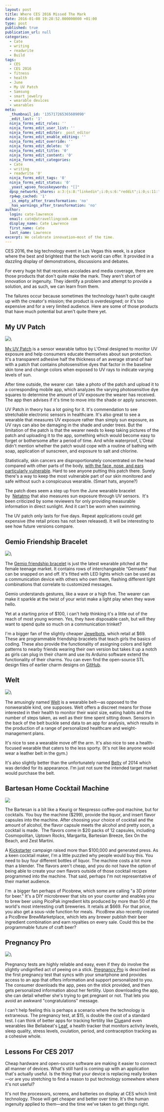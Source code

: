 ```yaml
---
layout: post
title: Where CES 2016 Missed The Mark
date: 2016-01-08 19:28:52.000000000 +01:00
type: post
published: true
publication_url: null
categories:
  - Cate
  - writing
  - readwrite
  - Build
tags:
  - CES
  - CES 2016
  - fitness
  - health
  - June
  - My UV Patch
  - Samsung
  - smart jewelry
  - wearable devices
  - wearables
meta:
  _thumbnail_id: '135717265365609090'
  _edit_last: '1'
  ninja_forms_edit_roles: ''
  ninja_forms_edit_user_list: ''
  ninja_forms_edit_editor: _post_editor
  ninja_forms_edit_enable_editing: ''
  ninja_forms_edit_override: ''
  ninja_forms_edit_delete: '0'
  ninja_forms_edit_title: '0'
  ninja_forms_edit_content: '0'
  ninja_forms_edit_categories:
  - Cate
  - writing
  - readwrite '0'
  ninja_forms_edit_tags: '0'
  ninja_forms_edit_status: '0'
  _yoast_wpseo_focuskeywords: "[]"
  dpsp_networks_shares: a:3:{s:8:"linkedin";i:0;s:6:"reddit";i:0;s:11:"google-plus";i:0;}
  rp4wp_cached: '1'
  _is_empty_after_transformation: 'no'
  _has_warnings_after_transformation: 'no'
author:
  login: cate-lawrence
  email: cate@atravellingcook.com
  display_name: Cate Lawrence
  first_name: Cate
  last_name: Lawrence
excerpt: We celebrate innovation—most of the time.
---
```

CES 2016, the big technology event in Las Vegas this week, is a place
where the best and brightest that the tech world can offer. It provided
in a dazzling display of demonstrations, discussions and debates.

For every huge hit that receives accolades and media coverage, there are
those products that don't quite make the mark. They aren't short of
innovation or ingenuity. They identify a problem and attempt to provide
a solution, and as such, we can learn from them.

The failures occur because sometimes the technology hasn't quite caught
up with the creator's mission; the product is overdesigned; or it's too
expensive and for a very limited audience. Here are some of those
products that have much potential but aren't quite there yet.

My UV Patch
-----------

![](rw-import/MTM1NzE3MjY0NTYwMjM3MTg3-2.jpg)\

[My UV
Patch](https://www.prnewswire.com/news-releases/loreal-debuts-first-ever-stretchable-electronic-uv-monitor-at-the-2016-consumer-electronics-show-300200110.html)
is a sensor wearable tattoo by L'Oreal designed to monitor UV exposure
and help consumers educate themselves about sun protection. It's a
transparent adhesive half the thickness of an average strand of hair
with a patch that contains photosensitive dyes that factor in the
baseline skin tone and change colors when exposed to UV rays to indicate
varying levels of sun.

After time outside, the wearer can  take a photo of the patch and upload
it to a corresponding mobile app, which analyzes the varying
photosensitive dye squares to determine the amount of UV exposure the
wearer has received. The app then advises if it's time to move into the
shade or apply sunscreen.

UV Patch in theory has a lot going for it. It's commendation to see
stretchable electronic sensors in healthcare. It's also great to see a
wearable that measures UV exposure rather than simply sun exposure, as
UV rays can also be damaging in the shade and under trees. But the
limitation of the patch is that the wearer needs to keep taking pictures
of the patch and uploading it to the app, something which would become
easy to forget or bothersome after a period of time. And while
waterproof, L'Oréal didn't mention whether the patch would cope with a
routine of bathing with soap, application of sunscreen, and exposure to
salt and chlorine.

Statistically, skin cancers are disproportionately concentrated on the
head compared with other parts of the body, [with the face, nose, and
ears particularly
vulnerable](https://www.skincancer.org/prevention/sun-protection/shade/seek-the-shade).
Hard to see anyone putting this patch there. Surely there's a way to
keep the most vulnerable part of our skin monitored and safe without
such a conspicuous wearable. (Smart hats, anyone?)

The patch does seem a step up from the June wearable bracelet
by  [Netatmo](https://www.junebynetatmo.com/en-US/site) that also
measures sun exposure through UV sensors.  It's been criticized by some
reviewers for only providing measurable information in direct sunlight.
And it can't be worn when swimming.

The UV patch only lasts for five days. Repeat applications could get
expensive (the retail prices has not been released). It will be
interesting to see how future versions compare.

Gemio Friendship Bracelet
-------------------------

![](rw-import/MTM1NzE3OTM0ODQzNjExMTQ2-2.jpg)\

The [Gemio friendship bracelet](https://www.gogemio.com/) is just the
latest wearable pitched at the female teenage market. It contains rows
of interchangeable “Gemsets” that can be snapped on and off. It's fitted
with LED lights which can be used as a communication device with others
who own them, flashing different light combinations that correlate to
customized messages.

Gemio understands gestures, like a wave or a high five. The wearer can
make it sparkle at the twist of your wrist make a light play when they
wave hello.

Yet at a starting price of \$100, i can't help thinking it's a little
out of the reach of most young women. Yes, they have disposable cash,
but will they want to spend quite so much on a communication trinket?

I'm a bigger fan of the slightly
cheaper [Jewelbots](https://jewelbots.com/), which retail at \$69. These
are programmable friendship bracelets that teach girls the basics of
coding. These also provide the functionality of assigning colors and
light patterns to nearby friends wearing their own version but takes it
up a notch as girls can plug in their charm and use its Arduino software
extend the functionality of their charms. You can even find the
open-source STL design files of earlier charm designs on
[GitHub](https://github.com/Jewelbots/jewelbots-charms).

Welt
----

![](rw-import/MTM1NzE4NjA3MDA2MDAzMTcw-2.jpg)\

The amusingly named
[Welt](https://news.samsung.com/global/samsung-to-showcase-three-creative-lab-projects-for-the-first-time-at-ces-2016) is
a wearable belt—as opposed to the nonwearable kind, one supposes. Welt
offers a discreet means for those interested in their health to monitor
their waist size, eating habits and the number of steps taken, as well
as their time spent sitting down. Sensors in the back of the belt buckle
send data to an app for analysis, which results in the production of a
range of personalized healthcare and weight-management plans.

It's nice to see a wearable move off the arm. It's also nice to see a
health-focused wearable that caters to the less sporty. (It's not like
anyone would wear a leather belt in the gym.)

It's also slightly better than the unfortunately named
[Belty](https://www.wearbelty.com/) of 2014 which was derided for its
appearance. I'm just not sure the intended target market would purchase
the belt.

Bartesan Home Cocktail Machine
------------------------------

![](rw-import/MTM1NzE4OTcxNTQxMzUyNDE4-2.png)

The Bartesan is a bit like a Keurig or Nespresso coffee-pod machine, but
for cocktails. You buy the machine (\$299), provide the liquor, and
insert flavor capsules into the machine. After choosing your choice of
cocktail and the amount of alcohol, the flavor capsule meets the alcohol
and pretty soon, a cocktail is made.  The flavors come in \$20 packs of
12 capsules, including Cosmopolitan, Uptown Rocks, Margarita, Bartesian
Breeze, Sex On the Beach, and Zest Martini.

A [Kickstarter](https://www.kickstarter.com/projects/1384275386/bartesian-the-first-capsule-cocktail-machine/description) campaign
raised more than \$100,000 and generated press. As a keen cocktail
maker, I'm a little puzzled why people would buy this. You need to buy
four different bottles of liquor. The machine costs a lot more than a
blender. The flavors aren't cheap, and you do not have the option of
being able to create your own flavors outside of those cocktail recipes
programmed into the machine. That said, perhaps I'm not representative
of their market audience.

I'm  a bigger fan perhaps of Picobrew, which some are calling "a 3D
printer for beer." It's a DIY microbrewer that sits on your counter and
enables you to brew beer using PicoPak ingredient kits produced by more
than 50 of the world's most interesting craft breweries. It retails at
\$669. For that price, you also get a sous-vide function for
meals.  PicoBrew also recently created a PicoBrew BrewMarketplace, which
lets any brewer publish their beer ingredient combination and earn
royalties on every sale. Could this be the programmable future of craft
beer?

Pregnancy Pro
-------------

![](rw-import/MTM1NzE5MzE5MTY1MjE3NDEx-2.jpg)\

Pregnancy tests are highly reliable and easy, even if they do involve
the slightly undignified act of peeing on a stick. [Pregnancy
Pro](https://www.firstresponse.com/en) is described as the first
pregnancy test that syncs with your smartphone and provides access to an
app that offers information and support personalized to you. The
consumer downloads the app, pees on the stick provided, and then gets
personalized information about her fertility. Upon downloading the app,
she can detail whether she's trying to get pregnant or not. That lets
you avoid an awkward "congratulations" message.

I can't help feeling this is perhaps a scenario where the technology is
extraneous. The pregnancy test, at \$15, is double the cost of a
standard test. I can think of better apps for tracking fertility like
[Clue](https://helloclue.com/)and even wearables like Bellabeat's
[Leaf](https://www.bellabeat.com/), a health tracker that monitors
activity levels, sleep quality, stress levels, ovulation, period, and
contraception tracking as a cohesive whole.

Lessons For CES 2017
--------------------

Cheap hardware and open-source software are making it easier to connect
all manner of devices. What's still hard is coming up with an
application that's actually useful. Is the thing that your device is
replacing really broken—or are you stretching to find a reason to put
technology somewhere where it's not useful?

It's not the processors, screens, and batteries on display at CES which
limit technology. Those will get cheaper and better over time. It's the
human ingenuity applied to them—and the time we've taken to get things
right.
